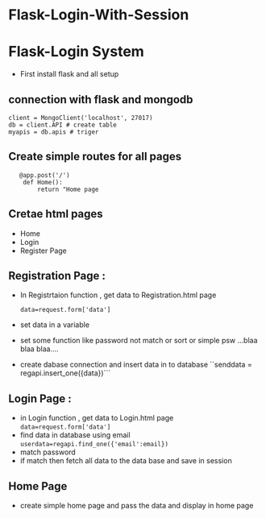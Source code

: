 # Flask-Login-With-Session


# Flask-Login System 
- First install flask and all setup

## connection with flask and mongodb
    client = MongoClient('localhost', 27017) 
    db = client.API # create table
    myapis = db.apis # triger

## Create simple routes for all pages
```
   @app.post('/')
    def Home():
        return "Home page
```
## Cretae html pages 
 - Home 
 - Login 
 - Register Page

## Registration  Page :
 - In Registrtaion function , get data to Registration.html page

    ```data=request.form['data']```

- set data in a variable  
- set some function like password not match or sort or simple psw ...blaa blaa blaa....
- create dabase connection and insert data in to database 
    ``senddata = regapi.insert_one({data})```  

## Login Page :
 - in Login function , get data to Login.html page
    ```data=request.form['data']```
- find data in database using email
    ```userdata=regapi.find_one({'email':email})```
- match password 
- if match then fetch all data to the data base and save in session 

## Home Page
- create simple home page and pass the data and display in home page 







 
